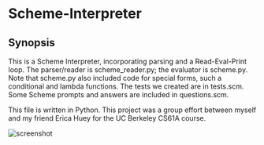 # Scheme-Interpreter

Synopsis
------------
This is a Scheme Interpreter, incorporating parsing and a Read-Eval-Print
loop.  The parser/reader is scheme_reader.py; the evaluator is scheme.py.
Note that scheme.py also included code for special forms, such a conditional
and lambda functions. The tests we created are in tests.scm. Some Scheme prompts
and answers are included in questions.scm.

This file is written in Python. This project was a group effort between 
myself and my friend Erica Huey for the UC Berkeley CS61A course.

![screenshot](https://cloud.githubusercontent.com/assets/12720744/12224513/d610c706-b7a7-11e5-84ef-45dde7ef581b.png)
